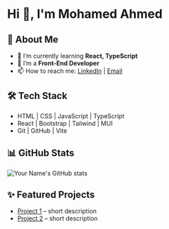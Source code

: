 # Hi 👋, I'm Mohamed Ahmed

## 🚀 About Me
- 🌱 I’m currently learning **React, TypeScript**
- 💼 I’m a **Front-End Developer**
- 📫 How to reach me: [LinkedIn](your-link) | [Email](mailto:your@email.com)

## 🛠️ Tech Stack
- HTML | CSS | JavaScript | TypeScript
- React | Bootstrap | Tailwind | MUI
- Git | GitHub | Vite

## 📊 GitHub Stats
![Your Name's GitHub stats](https://github-readme-stats.vercel.app/api?username=your-username&show_icons=true)

## ✨ Featured Projects
- [Project 1](link) – short description  
- [Project 2](link) – short description  
